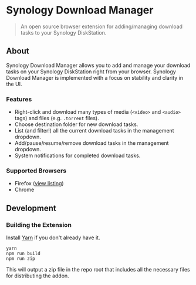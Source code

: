 # Synology Download Manager

> An open source browser extension for adding/managing download tasks to your Synology DiskStation.

## About

Synology Download Manager allows you to add and manage your download tasks on your Synology DiskStation right from your browser. Synology Download Manager is implemented with a focus on stability and clarity in the UI.

### Features

- Right-click and download many types of media (`<video>` and `<audio>` tags) and files (e.g. `.torrent` files).
- Choose destination folder for new download tasks.
- List (and filter!) all the current download tasks in the management dropdown.
- Add/pause/resume/remove download tasks in the management dropdown.
- System notifications for completed download tasks.

### Supported Browsers

- Firefox ([view listing](https://addons.mozilla.org/en-US/firefox/addon/synology-download-manager/))
- Chrome

## Development

### Building the Extension

Install [Yarn](https://github.com/yarnpkg/yarn) if you don't already have it.

```
yarn
npm run build
npm run zip
```

This will output a zip file in the repo root that includes all the necessary files for distributing the addon.
